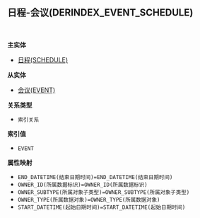 ## 日程-会议(DERINDEX_EVENT_SCHEDULE) <!-- {docsify-ignore-all} -->



<br>
<p class="panel-title"><b>主实体</b></p>

* [日程(SCHEDULE)](module/crm/schedule)

<p class="panel-title"><b>从实体</b></p>

* [会议(EVENT)](module/crm/event)

<p class="panel-title"><b>关系类型</b></p>

* `索引关系`

<p class="panel-title"><b>索引值</b></p>

* `EVENT`

<p class="panel-title"><b>属性映射</b></p>

* `END_DATETIME(结束日期时间)=END_DATETIME(结束日期时间)`
* `OWNER_ID(所属数据标识)=OWNER_ID(所属数据标识)`
* `OWNER_SUBTYPE(所属对象子类型)=OWNER_SUBTYPE(所属对象子类型)`
* `OWNER_TYPE(所属数据对象)=OWNER_TYPE(所属数据对象)`
* `START_DATETIME(起始日期时间)=START_DATETIME(起始日期时间)`
